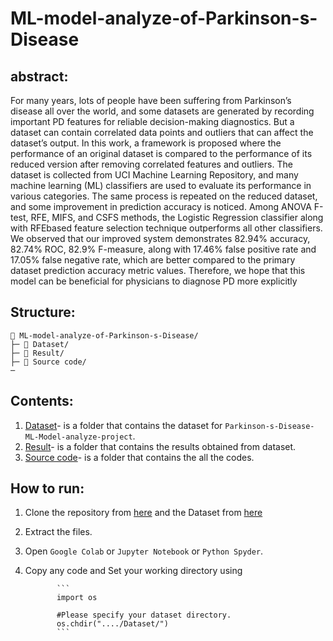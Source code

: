 # ML-model-analyze-of-Parkinson-s-Disease

## abstract:
For many years, lots of people have been suffering from Parkinson’s disease all over the world, and some datasets
are generated by recording important PD features for reliable decision-making diagnostics. But a dataset can contain correlated
data points and outliers that can affect the dataset’s output. In this work, a framework is proposed where the performance of an
original dataset is compared to the performance of its reduced version after removing correlated features and outliers. The
dataset is collected from UCI Machine Learning Repository, and many machine learning (ML) classifiers are used to evaluate its
performance in various categories. The same process is repeated on the reduced dataset, and some improvement in prediction
accuracy is noticed. Among ANOVA F-test, RFE, MIFS, and CSFS methods, the Logistic Regression classifier along with RFEbased feature selection technique outperforms all other classifiers.
We observed that our improved system demonstrates 82.94% accuracy, 82.74% ROC, 82.9% F-measure, along with 17.46%
false positive rate and 17.05% false negative rate, which are better compared to the primary dataset prediction accuracy metric
values. Therefore, we hope that this model can be beneficial for physicians to diagnose PD more explicitly

## Structure:
```
📁 ML-model-analyze-of-Parkinson-s-Disease/
├─ 📁 Dataset/
├─ 📁 Result/ 
├─ 📁 Source code/
─
```
## Contents:
  1. [Dataset](https://github.com/iamfahim/ML-model-analyze-of-Parkinson-s-Disease/tree/main/Dataset)- is a folder that contains the dataset for `Parkinson-s-Disease-ML-Model-analyze-project`.
  2. [Result](https://github.com/iamfahim/ML-model-analyze-of-Parkinson-s-Disease/tree/main/Result)- is a folder that contains the results obtained from dataset.
  3. [Source code](https://github.com/iamfahim/ML-model-analyze-of-Parkinson-s-Disease/tree/main/Source%20code)- is a folder that contains the all the codes. 
  

## How to run:
  1. Clone the repository from [here](https://github.com/iamfahim/ML-model-analyze-of-Parkinson-s-Disease.git) and the Dataset from [here](https://github.com/iamfahim/ML-model-analyze-of-Parkinson-s-Disease/tree/main/Dataset)
  2. Extract the files.
  3. Open `Google Colab` or `Jupyter Notebook` or `Python Spyder`.
  4. Copy any code and Set your working directory using 
                
                ```
                import os
                
                #Please specify your dataset directory. 
                os.chdir("..../Dataset/")
                ```

